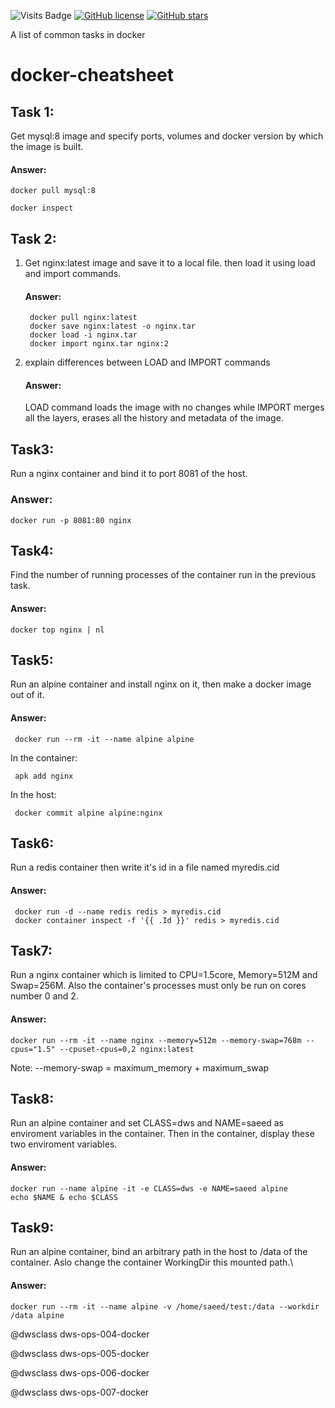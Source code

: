 ![Visits Badge](https://badges.pufler.dev/visits/saeedhosseini21/docker-cheatsheet)
[![GitHub license](https://img.shields.io/github/license/saeedhosseini21/docker-cheatsheet)](https://github.com/saeedhosseini21/docker-cheatsheet/blob/master/LICENSE)
[![GitHub stars](https://img.shields.io/github/stars/saeedhosseini21/docker-cheatsheet)](https://github.com/saeedhosseini21/docker-cheatsheet/stargazers)

A list of common tasks in docker

# docker-cheatsheet


## Task 1:

  Get mysql:8 image and specify ports, volumes and docker version by which the image is built.

  #### Answer:
    docker pull mysql:8

    docker inspect

## Task 2:

  1. Get nginx:latest image and save it to a local file. then load it using
    load and import commands.

     #### Answer:
          docker pull nginx:latest
          docker save nginx:latest -o nginx.tar
          docker load -i nginx.tar    
          docker import nginx.tar nginx:2
  2. explain differences between LOAD and IMPORT commands

     #### Answer:
     LOAD command loads the image with no changes while IMPORT merges all the layers, erases all the history and metadata of the image.
## Task3:
  Run a nginx container and bind it to port 8081 of the host.
  ### Answer:
    docker run -p 8081:80 nginx
## Task4:
  Find the number of running processes of the container run in the previous task.
  #### Answer:
    docker top nginx | nl
## Task5:
   Run an alpine container and install nginx on it, then make a docker image out of it.
   #### Answer:
     docker run --rm -it --name alpine alpine
  In the container:

     apk add nginx
  In the host:

     docker commit alpine alpine:nginx
## Task6:  
   Run a redis container then write it's id in a file named myredis.cid
   #### Answer:
     docker run -d --name redis redis > myredis.cid
     docker container inspect -f '{{ .Id }}' redis > myredis.cid
## Task7:
   Run a nginx container which is limited to CPU=1.5core, Memory=512M and Swap=256M.
   Also the container's processes must only be run on cores number 0 and 2.
   #### Answer:
    docker run --rm -it --name nginx --memory=512m --memory-swap=768m --cpus="1.5" --cpuset-cpus=0,2 nginx:latest
 Note: --memory-swap = maximum_memory + maximum_swap
## Task8:
   Run an alpine container and set CLASS=dws and NAME=saeed as enviroment variables in the container.
   Then in the container, display these two enviroment variables.
   #### Answer:
    docker run --name alpine -it -e CLASS=dws -e NAME=saeed alpine
    echo $NAME & echo $CLASS
## Task9:
   Run an alpine container, bind an arbitrary path in the host to /data of the container.
   Aslo change the container WorkingDir this mounted path.\
   #### Answer:
    docker run --rm -it --name alpine -v /home/saeed/test:/data --workdir /data alpine

@dwsclass‬ dws-ops-004-docker

@dwsclass‬ dws-ops-005-docker

@dwsclass‬ dws-ops-006-docker

@dwsclass‬ dws-ops-007-docker
